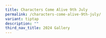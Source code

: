```yaml
---
title: Characters Come Alive 9th July
permalink: /characters-come-alive-9th-july/
variant: tiptap
description: ""
third_nav_title: 2024 Gallery
---
```

